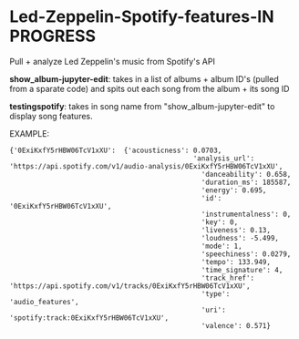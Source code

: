 # Led-Zeppelin-Spotify-features-IN PROGRESS
Pull + analyze Led Zeppelin's music from Spotify's API

**show_album-jupyter-edit**: takes in a list of albums + album ID's (pulled from a sparate code) and spits out each song from the album + its song ID

**testingspotify**: takes in song name from "show_album-jupyter-edit" to display song features.

EXAMPLE: 
```
{'0ExiKxfY5rHBW06TcV1xXU':  {'acousticness': 0.0703,
								             'analysis_url': 'https://api.spotify.com/v1/audio-analysis/0ExiKxfY5rHBW06TcV1xXU',
									           'danceability': 0.658,
									           'duration_ms': 185587,
									           'energy': 0.695,
									           'id': '0ExiKxfY5rHBW06TcV1xXU',
									           'instrumentalness': 0,
									           'key': 0,
									           'liveness': 0.13,
									           'loudness': -5.499,
									           'mode': 1,
									           'speechiness': 0.0279,
									           'tempo': 133.949,
									           'time_signature': 4,
									           'track_href': 'https://api.spotify.com/v1/tracks/0ExiKxfY5rHBW06TcV1xXU',
									           'type': 'audio_features',
									           'uri': 'spotify:track:0ExiKxfY5rHBW06TcV1xXU',
									           'valence': 0.571}
```
